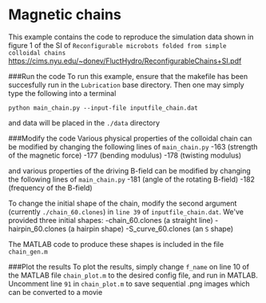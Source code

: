 # Magnetic chains
This example contains the code to reproduce the simulation data shown in figure 1 of the SI of
`Reconfigurable microbots folded from simple colloidal chains`
https://cims.nyu.edu/~donev/FluctHydro/ReconfigurableChains+SI.pdf

###Run the code
To run this example, ensure that the makefile has been succesfully run in the `Lubrication` base directory.
Then one may simply type the following into a terminal
```
python main_chain.py --input-file inputfile_chain.dat
```
and data will be placed in the `./data` directory

###Modify the code
Various physical properties of the colloidal chain can be modified by changing the following lines of `main_chain.py` 
-163 (strength of the magnetic force)
-177 (bending modulus)
-178 (twisting modulus)

and various properties of the driving B-field can be modified by changing the following lines of `main_chain.py`
-181 (angle of the rotating B-field)
-182 (frequency of the B-field)

To change the initial shape of the chain, modify the second argument (currently `./chain_60.clones`) in `line 39` of `inputfile_chain.dat`.
We've provided three initial shapes: 
-chain_60.clones (a straight line)
-hairpin_60.clones (a hairpin shape)
-S_curve_60.clones (an `S` shape)

The MATLAB code to produce these shapes is included in the file `chain_gen.m`

###Plot the results
To plot the results, simply change `f_name` on line 10 of the MATLAB file `chain_plot.m` to the desired config file, and run in MATLAB.
Uncomment line `91` in `chain_plot.m` to save sequential .png images which can be converted to a movie 
